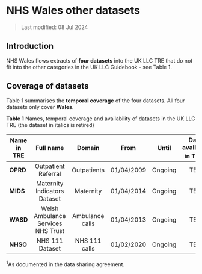 # NHS Wales other datasets
>Last modified: 08 Jul 2024
## Introduction
NHS Wales flows extracts of **four datasets** into the UK LLC TRE that do not fit into the other categories in the UK LLC Guidebook - see Table 1. 

## Coverage of datasets
Table 1 summarises the **temporal coverage** of the four datasets. All four datasets only cover **Wales**.  

**Table 1** Names, temporal coverage and availability of datasets in the UK LLC TRE (the dataset in italics is retired)

| **Name in TRE**|**Full name**|**Domain**|**From**|**Until**|**Data available in TRE<sup>1</sup>**|
|---|:---:|:---:|:---:|:---:|:---:|
|**OPRD**|Outpatient Referral|Outpatients|01/04/2009|Ongoing|TBC|
|**MIDS**|Maternity Indicators Dataset|Maternity|01/04/2014|Ongoing|TBC|
|**WASD**|Welsh Ambulance Services NHS Trust|Ambulance calls|01/04/2013|Ongoing|TBC|
|**NHSO**|NHS 111 Dataset|NHS 111 calls|01/02/2020|Ongoing|TBC|

<sup>1</sup>As documented in the data sharing agreement.  



